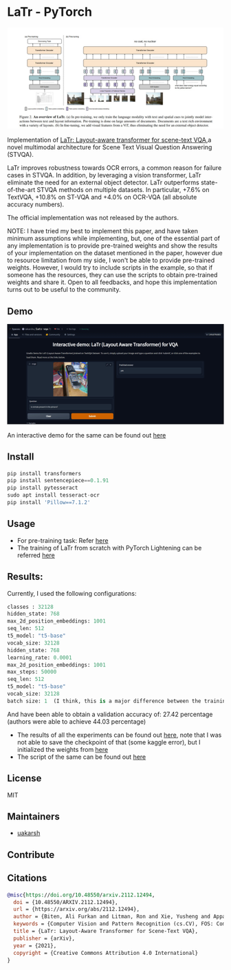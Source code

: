 # LaTr - PyTorch

![latr architecture](images/latr-architecture.jpg)

Implementation of [LaTr: Layout-aware transformer for scene-text VQA](https://arxiv.org/abs/2112.12494),a novel multimodal architecture for Scene Text Visual Question Answering (STVQA).

LaTr improves robustness towards OCR errors, a common reason for failure cases in STVQA. In addition, by leveraging a vision transformer, LaTr eliminate the need for an external object detector. LaTr outperforms state-of-the-art STVQA methods on multiple datasets. In particular, +7.6% on TextVQA, +10.8% on ST-VQA and +4.0% on OCR-VQA (all absolute accuracy numbers).

The official implementation was not released by the authors.


NOTE: I have tried my best to implement this paper, and have taken minimum assumptions while implementing, but, one of the essential part of any implementation is to provide pre-trained weights and show the results of your implementation on the dataset mentioned in the paper, however due to resource limitation from my side, I won't be able to provide pre-trained weights. However, I would try to include scripts in the example, so that if someone has the resources, they can use the scripts to obtain pre-trained weights and share it. Open to all feedbacks, and hope this implementation turns out to be useful to the community.

## Demo
![latr architecture](images/demo.gif)

An interactive demo for the same can be found out [here](https://huggingface.co/spaces/iakarshu/latr-vqa)

## Install

```python
pip install transformers
pip install sentencepiece==0.1.91
pip install pytesseract
sudo apt install tesseract-ocr
pip install 'Pillow==7.1.2'
```

## Usage

* For pre-training task: Refer [here](https://github.com/uakarsh/latr/blob/main/examples/LaTr_PreTraining.ipynb)
* The training of LaTr from scratch with PyTorch Lightening can be referred [here](https://github.com/uakarsh/latr/tree/main/examples/textvqa)


## Results:

Currently, I used the following configurations:

```python
classes : 32128
hidden_state: 768
max_2d_position_embeddings: 1001
seq_len: 512
t5_model: "t5-base"
vocab_size: 32128
hidden_state: 768
learning_rate: 0.0001
max_2d_position_embeddings: 1001
max_steps: 50000
seq_len: 512
t5_model: "t5-base"
vocab_size: 32128
batch size: 1  (I think, this is a major difference between the training of mine and authors)
```

And have been able to obtain a validation accuracy of: 27.42 percentage (authors were able to achieve 44.03 percentage)

* The results of all the experiments can be found out [here](https://wandb.ai/iakarshu/VQA%20with%20LaTr?workspace=), note that I was not able to save the checkpoint of that (some kaggle error), but I initialized the weights from [here](https://www.kaggleusercontent.com/kf/99663112/eyJhbGciOiJkaXIiLCJlbmMiOiJBMTI4Q0JDLUhTMjU2In0..JDENcUm0rUk0qGihFn1QuQ.wKuoRF1z1AmNCwFoZJN3SSFRMNKRvZLlGhzAykt7njLW3OUwV-TQCk9fbUx27ITQ6TpBWeYZl7G3mVorvDQquZfcYHoFam8yZpZ1zl9hmX_YQdZ1KtNrlMv0mKCpr2r6QH7WtUCbi0nWOG3R_31GJHV42pyUXJ1EII9KgnSmjKcTVNjRl7SdrwVnUW8caVtGDTZeMZuS8HH1T_-6pInZMwaZvekEvRqgIM2TArZH-0OVwIszKdfbQftcPz2f9NzpSHeu9bq6ZxhjUcUTCdNJxeNeIcxv4jnfTW146_r_zzmt4SWo8QSsG-zQAPAsxv5JL9nZiP65OUe4uNeWSO-t4ChzpRkUQLnv01ptWkzK0p9j00-xIlC36F5mXXtpbvLHlLXvkBKlrJ4NKEN76RdYAv77sbwoMQZ8RVHRj7-QYcBzaPZgTUNlRi65FnA30v0_UZIMreHyN0H1K7Kdj34TS8_pY058rYVhQY9avwuc32krDOoSG-sQ2FZA7Nvs5CoH0H6ejyvrsMMhCBbROkZDiD0jzeKwlPi-267OqjEMsKar77LsDgzkhccxp6Zgr8ZHTkEnVE553A8Yz7J76Q5vFx-M1ZXhoJIVfZcdSSpoI_jih7woeLdJVWIvctvE1aof88M1PmHPmB9qS2V9S10tK1MBIGeay06xW83d9dd5qD93ugxKZISxEg-IJddlSuII.o1fCKlUduAUrwtk1ANYLug/models/epoch=0-step=34602.ckpt)
* The script of the same can be found out [here](https://www.kaggle.com/code/akarshu121/latr-textvqa-training-with-wandb)

##  License

MIT

## Maintainers

- [uakarsh](https://github.com/uakarsh)

## Contribute


## Citations

```bibtex
@misc{https://doi.org/10.48550/arxiv.2112.12494,
  doi = {10.48550/ARXIV.2112.12494},
  url = {https://arxiv.org/abs/2112.12494},
  author = {Biten, Ali Furkan and Litman, Ron and Xie, Yusheng and Appalaraju, Srikar and Manmatha, R.},
  keywords = {Computer Vision and Pattern Recognition (cs.CV), FOS: Computer and information sciences, FOS: Computer and information sciences},
  title = {LaTr: Layout-Aware Transformer for Scene-Text VQA},
  publisher = {arXiv},
  year = {2021},
  copyright = {Creative Commons Attribution 4.0 International}
}
```
